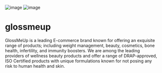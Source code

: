 ![image](https://user-images.githubusercontent.com/92082198/144805977-d8669e9a-cb47-42bc-9803-4cd86b625dbd.png)
![image](https://user-images.githubusercontent.com/92082198/144806012-28171251-5c2a-4596-93c1-ad2d5004adf0.png)

# glossmeup

GlossMeUp is a leading E-commerce brand known for offering an exquisite range of products; including weight management, beauty, cosmetics, bone health, infertility, and immunity boosters. We are among the leading providers of wellness beauty products and offer a range of DRAP-approved, ISO Certified products with unique formulations known for not posing any risk to human health and skin.
